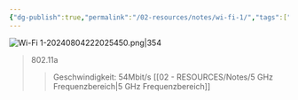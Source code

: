 ```yaml
---
{"dg-publish":true,"permalink":"/02-resources/notes/wi-fi-1/","tags":["netzwerk/wifi"],"noteIcon":"","updated":"2024-08-04T22:23:49.372+02:00"}
---
```


![Wi-Fi 1-20240804222025450.png|354](/img/user/02%20-%20RESOURCES/Files/Wi-Fi%201-20240804222025450.png)
>802.11a
>>Geschwindigkeit: 54Mbit/s
>>[[02 - RESOURCES/Notes/5 GHz Frequenzbereich\|5 GHz Frequenzbereich]] 